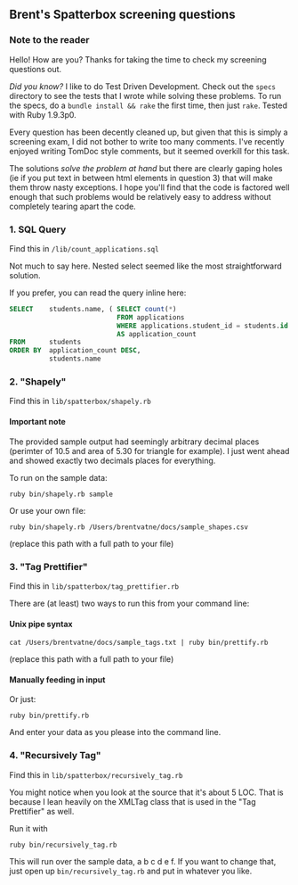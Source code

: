 ## Brent's Spatterbox screening questions

### Note to the reader

Hello! How are you? Thanks for taking the time to check my screening
questions out.

*Did you know?* I like to do Test Driven Development. Check out the `specs` directory to see the tests that I wrote while solving these problems.
To run the specs, do a `bundle install && rake` the first time, then just `rake`. Tested with Ruby 1.9.3p0.

Every question has been decently cleaned up, but given that this is
simply a screening exam, I did not bother to write too many comments.
I've recently enjoyed writing TomDoc style comments, but it seemed
overkill for this task.

The solutions *solve the problem at hand* but there are clearly
gaping holes (ie if you put text in between html elements in question 3)
that will make them throw nasty exceptions. I hope you'll find that the code
is factored well enough that such problems would be relatively easy to address without completely tearing apart the code.

### 1. SQL Query

Find this in `/lib/count_applications.sql`

Not much to say here. Nested select seemed like the most straightforward
solution.

If you prefer, you can read the query inline here:

````sql
SELECT    students.name, ( SELECT count(*)
                           FROM applications
                           WHERE applications.student_id = students.id )
                           AS application_count
FROM      students
ORDER BY  application_count DESC,
          students.name
````

### 2. "Shapely"

Find this in `lib/spatterbox/shapely.rb`

#### Important note

The provided sample output had seemingly arbitrary decimal places
(perimter of 10.5 and area of 5.30 for triangle for example). I just
went ahead and showed exactly two decimals places for everything.

To run on the sample data:

`ruby bin/shapely.rb sample`

Or use your own file:

`ruby bin/shapely.rb /Users/brentvatne/docs/sample_shapes.csv`

(replace this path with a full path to your file)

### 3. "Tag Prettifier"

Find this in `lib/spatterbox/tag_prettifier.rb`

There are (at least) two ways to run this from your command line:

#### Unix pipe syntax

````
cat /Users/brentvatne/docs/sample_tags.txt | ruby bin/prettify.rb
````

(replace this path with a full path to your file)

#### Manually feeding in input

Or just:

`ruby bin/prettify.rb`

And enter your data as you please into the command line.

### 4. "Recursively Tag"

Find this in `lib/spatterbox/recursively_tag.rb`

You might notice when you look at the source that it's about 5 LOC. That
is because I lean heavily on the XMLTag class that is used in the "Tag
Prettifier" as well.

Run it with

`ruby bin/recursively_tag.rb`

This will run over the sample data, a b c d e f. If you want to change
that, just open up `bin/recursively_tag.rb` and put in whatever you
like.
